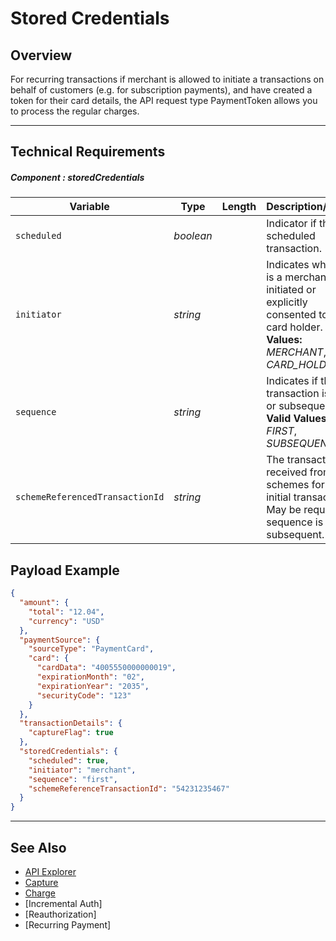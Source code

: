 # Stored Credentials

## Overview

For recurring transactions if merchant is allowed to initiate a transactions on behalf of customers (e.g. for subscription payments), and have created a token for their card details, the API request type PaymentToken allows you to process the regular charges.

---

## Technical Requirements

##### Component : storedCredentials

| Variable | Type | Length | Description/Values |
| -------- | -- | ------------ | ------------------ |
| `scheduled` | *boolean* |  | Indicator if this is a scheduled transaction. |
| `initiator` | *string* |  | Indicates whether it is a merchant-initiated or explicitly consented to by card holder. **Valid Values:** *MERCHANT*, *CARD_HOLDER* |
| `sequence` | *string* |  | Indicates if the transaction is first or subsequent. **Valid Values:** *FIRST*, *SUBSEQUENT* |
| `schemeReferencedTransactionId` | *string* |  | The transaction ID received from schemes for the initial transaction. May be required if sequence is subsequent. |

## Payload Example

```json
{
  "amount": {
    "total": "12.04",
    "currency": "USD"
  },
  "paymentSource": {
    "sourceType": "PaymentCard",
    "card": {
      "cardData": "4005550000000019",
      "expirationMonth": "02",
      "expirationYear": "2035",
      "securityCode": "123"
    }
  },
  "transactionDetails": {
    "captureFlag": true
  },
  "storedCredentials": {
    "scheduled": true,
    "initiator": "merchant",
    "sequence": "first",
    "schemeReferenceTransactionId": "54231235467"
  }
}
```

---

## See Also

- [API Explorer](url)
- [Capture](../../Transactions/Capture.md)
- [Charge](../../Transactions/Charges.md)
- [Incremental Auth]
- [Reauthorization]
- [Recurring Payment]
